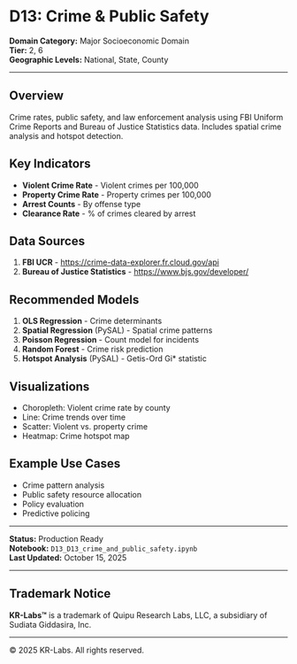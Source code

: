 # D13: Crime & Public Safety

**Domain Category:** Major Socioeconomic Domain  
**Tier:** 2, 6  
**Geographic Levels:** National, State, County

---

## Overview

Crime rates, public safety, and law enforcement analysis using FBI Uniform Crime Reports and Bureau of Justice Statistics data. Includes spatial crime analysis and hotspot detection.

## Key Indicators

- **Violent Crime Rate** - Violent crimes per 100,000
- **Property Crime Rate** - Property crimes per 100,000
- **Arrest Counts** - By offense type
- **Clearance Rate** - % of crimes cleared by arrest

## Data Sources

1. **FBI UCR** - https://crime-data-explorer.fr.cloud.gov/api
2. **Bureau of Justice Statistics** - https://www.bjs.gov/developer/

## Recommended Models

1. **OLS Regression** - Crime determinants
2. **Spatial Regression** (PySAL) - Spatial crime patterns
3. **Poisson Regression** - Count model for incidents
4. **Random Forest** - Crime risk prediction
5. **Hotspot Analysis** (PySAL) - Getis-Ord Gi* statistic

## Visualizations

- Choropleth: Violent crime rate by county
- Line: Crime trends over time
- Scatter: Violent vs. property crime
- Heatmap: Crime hotspot map

## Example Use Cases

- Crime pattern analysis
- Public safety resource allocation
- Policy evaluation
- Predictive policing

---

**Status:** Production Ready  
**Notebook:** `D13_D13_crime_and_public_safety.ipynb`  
**Last Updated:** October 15, 2025

---

## Trademark Notice

**KR-Labs™** is a trademark of Quipu Research Labs, LLC, a subsidiary of Sudiata Giddasira, Inc.

---

© 2025 KR-Labs. All rights reserved.
